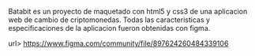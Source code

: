 Batabit es un proyecto de maquetado con html5 y css3 de una aplicacion web de cambio de criptomonedas.
Todas las caracteristicas y especificaciones de la aplicacion fueron obtenidas con figma. 

url> https://www.figma.com/community/file/897624260484339106
